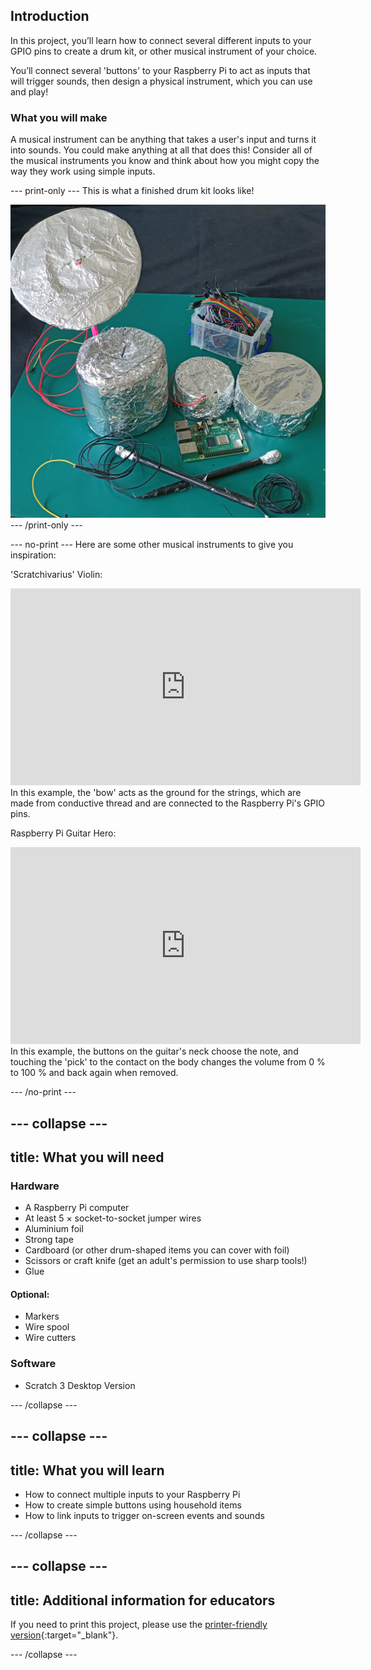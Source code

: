 ## Introduction

In this project, you’ll learn how to connect several different inputs to your GPIO pins to create a drum kit, or other musical instrument of your choice.

You’ll connect several 'buttons' to your Raspberry Pi to act as inputs that will trigger sounds, then design a physical instrument, which you can use and play!

### What you will make

A musical instrument can be anything that takes a user's input and turns it into sounds. You could make anything at all that does this! Consider all of the musical instruments you know and think about how you might copy the way they work using simple inputs.

--- print-only ---
This is what a finished drum kit looks like!

![Completed drumkit project.](images/drumkit-complete.jpg)
--- /print-only ---

--- no-print ---
Here are some other musical instruments to give you inspiration:

'Scratchivarius' Violin:
<iframe width="560" height="315" src="https://www.youtube.com/embed/Xlz1zBw-rSU" title="YouTube video player" frameborder="0" allow="accelerometer; autoplay; clipboard-write; encrypted-media; gyroscope; picture-in-picture" allowfullscreen></iframe>
In this example, the 'bow' acts as the ground for the strings, which are made from conductive thread and are connected to the Raspberry Pi's GPIO pins.

Raspberry Pi Guitar Hero:
<iframe width="560" height="315" src="https://www.youtube.com/embed/_1OzwwUXGtw" title="YouTube video player" frameborder="0" allow="accelerometer; autoplay; clipboard-write; encrypted-media; gyroscope; picture-in-picture" allowfullscreen></iframe>
In this example, the buttons on the guitar's neck choose the note, and touching the 'pick' to the contact on the body changes the volume from 0 % to 100 % and back again when removed.

--- /no-print ---


--- collapse ---
---
title: What you will need
---
### Hardware

+ A Raspberry Pi computer
+ At least 5 × socket-to-socket jumper wires
+ Aluminium foil
+ Strong tape
+ Cardboard (or other drum-shaped items you can cover with foil)
+ Scissors or craft knife (get an adult's permission to use sharp tools!)
+ Glue

#### Optional:
+ Markers
+ Wire spool
+ Wire cutters


### Software

+ Scratch 3 Desktop Version

--- /collapse ---

--- collapse ---
---
title: What you will learn
---

+ How to connect multiple inputs to your Raspberry Pi
+ How to create simple buttons using household items
+ How to link inputs to trigger on-screen events and sounds

--- /collapse ---

--- collapse ---
---
title: Additional information for educators
---

If you need to print this project, please use the [printer-friendly version](https://projects.raspberrypi.org/en/projects/scratchpc-musical-instrument/print){:target="_blank"}.

--- /collapse ---
